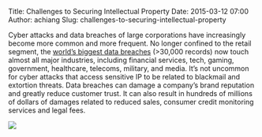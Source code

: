 Title: Challenges to Securing Intellectual Property
Date: 2015-03-12 07:00
Author: achiang
Slug: challenges-to-securing-intellectual-property

<div
class="field field-name-body field-type-text-with-summary field-label-hidden">

<div class="field-items">

<div class="field-item even">

Cyber attacks and data breaches of large corporations have increasingly
become more common and more frequent. No longer confined to the retail
segment, the [world’s biggest data
breaches](http://www.informationisbeautiful.net/visualizations/worlds-biggest-data-breaches-hacks/)
(\>30,000 records) now touch almost all major industries, including
financial services, tech, gaming, government, healthcare, telecoms,
military, and media. It’s not uncommon for cyber attacks that access
sensitive IP to be related to blackmail and extortion threats. Data
breaches can damage a company’s brand reputation and greatly reduce
customer trust. It can also result in hundreds of millions of dollars of
damages related to reduced sales, consumer credit monitoring services
and legal fees.

</p>

![](http://www.perforce.com/sites/default/files/blog-ip-threat-image4.jpg)

</p>
<p>

</div>

</div>

</div>

</p>


